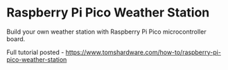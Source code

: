 # Raspberry Pi Pico Weather Station

Build your own weather station with Raspberry Pi Pico microcontroller board.

Full tutorial posted - https://www.tomshardware.com/how-to/raspberry-pi-pico-weather-station
